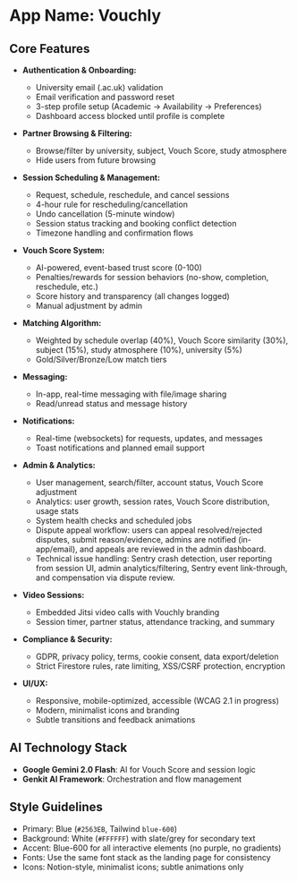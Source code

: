 # **App Name**: Vouchly

## Core Features

- **Authentication & Onboarding:**
  - University email (.ac.uk) validation
  - Email verification and password reset
  - 3-step profile setup (Academic → Availability → Preferences)
  - Dashboard access blocked until profile is complete

- **Partner Browsing & Filtering:**
  - Browse/filter by university, subject, Vouch Score, study atmosphere
  - Hide users from future browsing

- **Session Scheduling & Management:**
  - Request, schedule, reschedule, and cancel sessions
  - 4-hour rule for rescheduling/cancellation
  - Undo cancellation (5-minute window)
  - Session status tracking and booking conflict detection
  - Timezone handling and confirmation flows

- **Vouch Score System:**
  - AI-powered, event-based trust score (0-100)
  - Penalties/rewards for session behaviors (no-show, completion, reschedule, etc.)
  - Score history and transparency (all changes logged)
  - Manual adjustment by admin

- **Matching Algorithm:**
  - Weighted by schedule overlap (40%), Vouch Score similarity (30%), subject (15%), study atmosphere (10%), university (5%)
  - Gold/Silver/Bronze/Low match tiers

- **Messaging:**
  - In-app, real-time messaging with file/image sharing
  - Read/unread status and message history

- **Notifications:**
  - Real-time (websockets) for requests, updates, and messages
  - Toast notifications and planned email support

- **Admin & Analytics:**
  - User management, search/filter, account status, Vouch Score adjustment
  - Analytics: user growth, session rates, Vouch Score distribution, usage stats
  - System health checks and scheduled jobs
  - Dispute appeal workflow: users can appeal resolved/rejected disputes, submit reason/evidence, admins are notified (in-app/email), and appeals are reviewed in the admin dashboard.
  - Technical issue handling: Sentry crash detection, user reporting from session UI, admin analytics/filtering, Sentry event link-through, and compensation via dispute review.

- **Video Sessions:**
  - Embedded Jitsi video calls with Vouchly branding
  - Session timer, partner status, attendance tracking, and summary

- **Compliance & Security:**
  - GDPR, privacy policy, terms, cookie consent, data export/deletion
  - Strict Firestore rules, rate limiting, XSS/CSRF protection, encryption

- **UI/UX:**
  - Responsive, mobile-optimized, accessible (WCAG 2.1 in progress)
  - Modern, minimalist icons and branding
  - Subtle transitions and feedback animations

## AI Technology Stack

- **Google Gemini 2.0 Flash**: AI for Vouch Score and session logic
- **Genkit AI Framework**: Orchestration and flow management

## Style Guidelines

- Primary: Blue (`#2563EB`, Tailwind `blue-600`)
- Background: White (`#FFFFFF`) with slate/grey for secondary text
- Accent: Blue-600 for all interactive elements (no purple, no gradients)
- Fonts: Use the same font stack as the landing page for consistency
- Icons: Notion-style, minimalist icons; subtle animations only